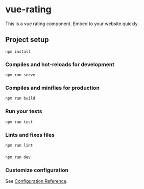 # vue-rating


This is a vue rating component. Embed to your website quickly.

## Project setup
```
npm install
```

### Compiles and hot-reloads for development
```
npm run serve
```

### Compiles and minifies for production
```
npm run build
```

### Run your tests
```
npm run test
```

### Lints and fixes files
```
npm run lint
```
### 
```
npm run dev
```

### Customize configuration
See [Configuration Reference](https://cli.vuejs.org/config/).
